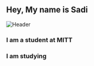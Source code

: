 ## Hey, My  name is Sadi

![Header](./github-header-image.png)

### I am a student at MITT
### I am studying 
